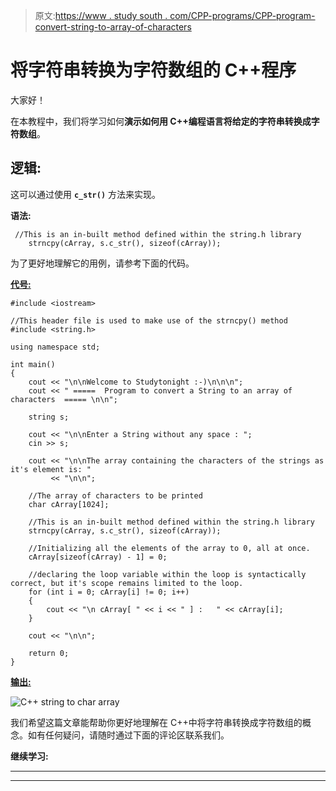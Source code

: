 > 原文:[https://www . study south . com/CPP-programs/CPP-program-convert-string-to-array-of-characters](https://www.studytonight.com/cpp-programs/cpp-program-to-convert-string-to-array-of-characters)

# 将字符串转换为字符数组的 C++程序

大家好！

在本教程中，我们将学习如何**演示如何用 C++编程语言将给定的字符串转换成字符数组**。

## 逻辑:

这可以通过使用 **`c_str()`** 方法来实现。

**语法:**

```
 //This is an in-built method defined within the string.h library
    strncpy(cArray, s.c_str(), sizeof(cArray));
```

为了更好地理解它的用例，请参考下面的代码。

<u>**代号:**</u>

```
#include <iostream>

//This header file is used to make use of the strncpy() method
#include <string.h>

using namespace std;

int main()
{
    cout << "\n\nWelcome to Studytonight :-)\n\n\n";
    cout << " =====  Program to convert a String to an array of characters  ===== \n\n";

    string s;

    cout << "\n\nEnter a String without any space : ";
    cin >> s;

    cout << "\n\nThe array containing the characters of the strings as it's element is: "
         << "\n\n";

    //The array of characters to be printed
    char cArray[1024];

    //This is an in-built method defined within the string.h library
    strncpy(cArray, s.c_str(), sizeof(cArray));

    //Initializing all the elements of the array to 0, all at once.
    cArray[sizeof(cArray) - 1] = 0;

    //declaring the loop variable within the loop is syntactically correct, but it's scope remains limited to the loop.
    for (int i = 0; cArray[i] != 0; i++)
    {
        cout << "\n cArray[ " << i << " ] :   " << cArray[i];
    }

    cout << "\n\n";

    return 0;
} 
```

<u>**输出:**</u>

![C++ string to char array](../Images/de28f6e5a48ff07b1ad1a5216968ad38.png)

我们希望这篇文章能帮助你更好地理解在 C++中将字符串转换成字符数组的概念。如有任何疑问，请随时通过下面的评论区联系我们。

**继续学习:**

* * *

* * *